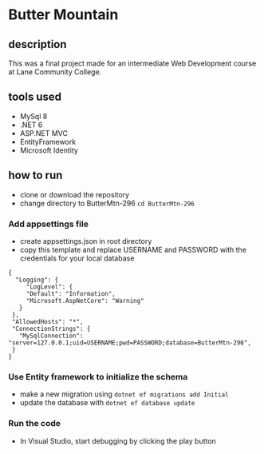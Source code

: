 # Butter Mountain
## description
This was a final project made for an intermediate Web Development course at Lane Community College.

## tools used
 - MySql 8
 - .NET 6
 - ASP.NET MVC
 - EntityFramework
 - Microsoft Identity
   
## how to run
 - clone or download the repository
 - change directory to ButterMtn-296 ```cd ButterMtn-296```
 ### Add appsettings file
  - create appsettings.json in root directory
  - copy this template and replace USERNAME and PASSWORD with the credentials for your local database
   ```
   {
     "Logging": {
        "LogLevel": {
        "Default": "Information",
        "Microsoft.AspNetCore": "Warning"
      }
    },
    "AllowedHosts": "*",
    "ConnectionStrings": {
      "MySqlConnection": "server=127.0.0.1;uid=USERNAME;pwd=PASSWORD;database=ButterMtn-296",
    }
   }
```

### Use Entity framework to initialize the schema
 - make a new migration using 
   ```dotnet ef migrations add Initial```
 - update the database with ```dotnet ef database update```

### Run the code 
 - In Visual Studio, start debugging by clicking the play button
